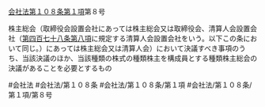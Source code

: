 [会社法第１０８条第１項](会社法＿＿＿＿第１０８条第１項)第８号

株主総会（取締役会設置会社にあっては株主総会又は取締役会、清算人会設置会社（[第四百七十八条第八項](会社法＿＿＿＿第４７８条第８項)に規定する清算人会設置会社をいう。以下この条において同じ。）にあっては株主総会又は清算人会）において決議すべき事項のうち、当該決議のほか、当該種類の株式の種類株主を構成員とする種類株主総会の決議があることを必要とするもの


#会社法
#会社法/第１０８条
#会社法/第１０８条/第１項
#会社法/第１０８条/第１項/第８号
